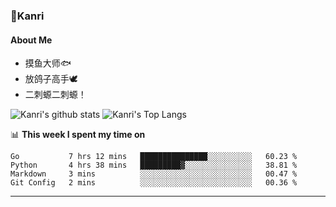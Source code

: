 ### 🌱Kanri
#### About Me
- 摸鱼大师🐟
- 放鸽子高手🕊
- 二刺螈二刺螈！

![Kanri's github stats](https://github-readme-stats.vercel.app/api?username=Yiwen-Chan&show_icons=true&theme=vue&line_height=20)
![Kanri's Top Langs](https://github-readme-stats.vercel.app/api/top-langs/?username=Yiwen-Chan&layout=compact&theme=vue&card_width=270)

📊 **This week I spent my time on**
<!--START_SECTION:waka-->
```text
Go           7 hrs 12 mins   ███████████████░░░░░░░░░░   60.23 % 
Python       4 hrs 38 mins   █████████▓░░░░░░░░░░░░░░░   38.81 % 
Markdown     3 mins          ░░░░░░░░░░░░░░░░░░░░░░░░░   00.47 % 
Git Config   2 mins          ░░░░░░░░░░░░░░░░░░░░░░░░░   00.36 % 
```
<!--END_SECTION:waka-->

***

